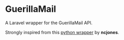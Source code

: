 # GuerillaMail
A Laravel wrapper for the GuerillaMail API.

Strongly inspired from this [python wrapper](https://github.com/ncjones/python-guerrillamail/) by **ncjones**.


